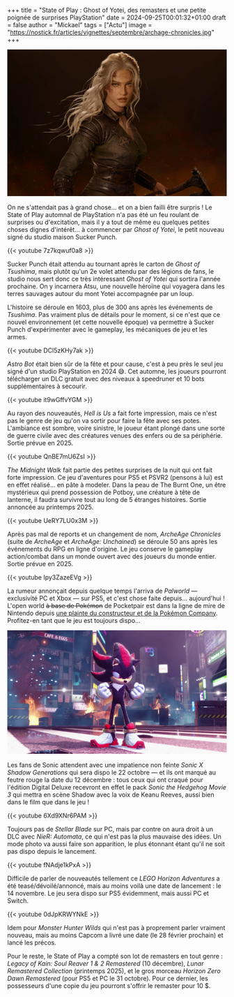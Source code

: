 +++
title = "State of Play : Ghost of Yotei, des remasters et une petite poignée de surprises PlayStation"
date = 2024-09-25T00:01:32+01:00
draft = false
author = "Mickael"
tags = ["Actu"]
image = "https://nostick.fr/articles/vignettes/septembre/archage-chronicles.jpg"
+++

![ArcheAge Chronicles](archage-chronicles.jpg "Une des sympathiques héroïnes d'ArcheAge Chronicles.")

On ne s'attendait pas à grand chose… et on a bien failli être surpris ! Le State of Play automnal de PlayStation n'a pas été un feu roulant de surprises ou d'excitation, mais il y a tout de même eu quelques petites choses dignes d'intérêt… à commencer par *Ghost of Yotei*, le petit nouveau signé du studio maison Sucker Punch. 

{{< youtube 7z7kqwuf0a8 >}} 

Sucker Punch était attendu au tournant après le carton de *Ghost of Tsushima*, mais plutôt qu'un 2e volet attendu par des légions de fans, le studio nous sert donc ce très intéressant *Ghost of Yotei* qui sortira l'année prochaine. On y incarnera Atsu, une nouvelle héroïne qui voyagera dans les terres sauvages autour du mont Yotei accompagnée par un loup. 

L'histoire se déroule en 1603, plus de 300 ans après les événements de *Tsushima*. Pas vraiment plus de détails pour le moment, si ce n'est que ce nouvel environnement (et cette nouvelle époque) va permettre à Sucker Punch d'expérimenter avec le gameplay, les mécaniques de jeu et les armes.

{{< youtube DCl5zKHy7ak >}} 

*Astro Bot* était bien sûr de la fête et pour cause, c'est à peu près le seul jeu signé d'un studio PlayStation en 2024 😅. Cet automne, les joueurs pourront télécharger un DLC gratuit avec des niveaux à speedruner et 10 bots supplémentaires à secourir.

{{< youtube it9wGffvYGM >}} 

Au rayon des nouveautés, *Hell is Us* a fait forte impression, mais ce n'est pas le genre de jeu qu'on va sortir pour faire la fête avec ses potes. L'ambiance est sombre, voire sinistre, le joueur étant plongé dans une sorte de guerre civile avec des créatures venues des enfers ou de sa périphérie. Sortie prévue en 2025.

{{< youtube QnBE7mU6ZsI >}} 

*The Midnight Walk* fait partie des petites surprises de la nuit qui ont fait forte impression. Ce jeu d'aventures pour PS5 et PSVR2 (pensons à lui) est en effet réalisé… en pâte à modeler. Dans la peau de The Burnt One, un être mystérieux qui prend possession de Potboy, une créature à tête de lanterne, il faudra survivre tout au long de 5 étranges histoires. Sortie annoncée au printemps 2025.

{{< youtube UeRY7LU0x3M >}} 

Après pas mal de reports et un changement de nom, *ArcheAge Chronicles* (suite de *ArcheAge* et *ArcheAge: Unchained*) se déroule 50 ans après les événements du RPG en ligne d'origine. Le jeu conserve le gameplay action/combat dans un monde ouvert avec des joueurs du monde entier. Sortie prévue en 2025.

{{< youtube Ipy3ZazeEVg >}} 

La rumeur annonçait depuis quelque temps l'arriva de *Palworld* — exclusivité PC et Xbox — sur PS5, et c'est chose faite depuis… aujourd'hui ! L'open world ~~à base de Pokémon~~ de Pocketpair est dans la ligne de mire de Nintendo depuis [une plainte du constructeur et de la Pokémon Company](https://nostick.fr/articles/2024/septembre/1909-nintendo-pokemon-company-attaquent-palworld/). Profitez-en tant que le jeu est toujours dispo…

![Shadow](sonic.jpg "")

Les fans de Sonic attendent avec une impatience non feinte *Sonic X Shadow Generations* qui sera dispo le 22 octobre — et ils ont marqué au feutre rouge la date du 12 décembre : tous ceux qui ont craqué pour l'édition Digital Deluxe recevront en effet le pack *Sonic the Hedgehog Movie 3* qui mettra en scène Shadow avec la voix de Keanu Reeves, aussi bien dans le film que dans le jeu !

{{< youtube 6Xd9XNr6PAM >}} 

Toujours pas de *Stellar Blade* sur PC, mais par contre on aura droit à un DLC avec *NieR: Automata*, ce qui n'est pas la plus mauvaise des idées. Un mode photo va aussi faire son apparition, le plus étonnant étant qu'il ne soit pas dispo depuis le lancement.

{{< youtube fNAdje1kPxA >}} 

Difficile de parler de nouveautés tellement ce *LEGO Horizon Adventures* a été teasé/dévoilé/annoncé, mais au moins voilà une date de lancement : le 14 novembre. Le jeu sera dispo sur PS5 évidemment, mais aussi PC et Switch.

{{< youtube 0dJpKRWYNkE >}} 

Idem pour *Monster Hunter Wilds* qui n'est pas à proprement parler vraiment nouveau, mais au moins Capcom a livré une date (le 28 février prochain) et lancé les précos.

Pour le reste, le State of Play a compté son lot de remasters en tout genre : *Legacy of Kain: Soul Reaver 1 & 2 Remastered* (10 décembre), *Lunar Remastered Collection* (printemps 2025), et le gros morceau *Horizon Zero Dawn Remastered* (pour PS5 et PC le 31 octobre). Pour ce dernier, les possesseurs d'une copie du jeu pourront s'offrir le remaster pour 10 $.